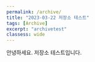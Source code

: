 ```yaml
---
permalink: /archive/
title: "2023-03-22 저장소 테스트"
tags: [Archive]
excerpt: "archivetest"
classess: wide
---
```


안녕하세요. 저장소 테스트입니다.